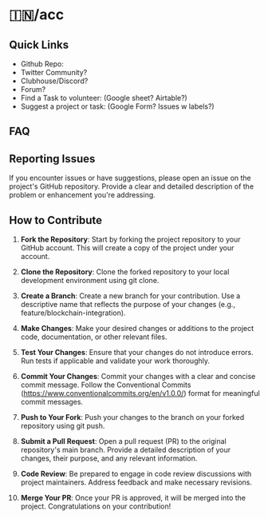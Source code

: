 # 🇮🇳/acc


## Quick Links
- Github Repo:
- Twitter Community?
- Clubhouse/Discord?
- Forum?
- Find a Task to volunteer: (Google sheet? Airtable?)
- Suggest a project or task: (Google Form? Issues w labels?)


## FAQ


## Reporting Issues
If you encounter issues or have suggestions, please open an issue on the project's GitHub repository. Provide a clear and detailed description of the problem or enhancement you're addressing.


## How to Contribute

1. **Fork the Repository**: Start by forking the project repository to your GitHub account. This will create a copy of the project under your account.

2. **Clone the Repository**: Clone the forked repository to your local development environment using git clone.

3. **Create a Branch**: Create a new branch for your contribution. Use a descriptive name that reflects the purpose of your changes (e.g., feature/blockchain-integration).

4. **Make Changes**: Make your desired changes or additions to the project code, documentation, or other relevant files.

5. **Test Your Changes**: Ensure that your changes do not introduce errors. Run tests if applicable and validate your work thoroughly.

6. **Commit Your Changes**: Commit your changes with a clear and concise commit message. Follow the Conventional Commits (https://www.conventionalcommits.org/en/v1.0.0/) format for meaningful commit messages.

7. **Push to Your Fork**: Push your changes to the branch on your forked repository using git push.

8. **Submit a Pull Request**: Open a pull request (PR) to the original repository's main branch. Provide a detailed description of your changes, their purpose, and any relevant information.

9. **Code Review**: Be prepared to engage in code review discussions with project maintainers. Address feedback and make necessary revisions.

10. **Merge Your PR**: Once your PR is approved, it will be merged into the project. Congratulations on your contribution!